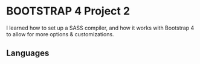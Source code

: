 
# BOOTSTRAP 4 Project 2
I learned how to set up a SASS compiler, and how it works with Bootstrap 4 to allow for more options & customizations.

## Languages
